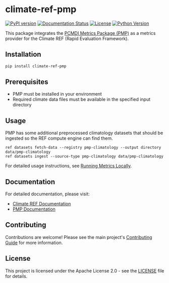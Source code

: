 # climate-ref-pmp

[![PyPI version](https://badge.fury.io/py/climate-ref-pmp.svg)](https://badge.fury.io/py/climate-ref-pmp)
[![Documentation Status](https://readthedocs.org/projects/climate-ref/badge/?version=latest)](https://climate-ref.readthedocs.io/en/latest/?badge=latest)
[![License](https://img.shields.io/badge/License-Apache%202.0-blue.svg)](https://opensource.org/licenses/Apache-2.0)
[![Python Version](https://img.shields.io/badge/python-3.11%2B-blue)](https://www.python.org/downloads/)

This package integrates the [PCMDI Metrics Package (PMP)](https://github.com/PCMDI/pcmdi_metrics) as a metrics provider for the Climate REF (Rapid Evaluation Framework).

## Installation

```bash
pip install climate-ref-pmp
```

## Prerequisites

- PMP must be installed in your environment
- Required climate data files must be available in the specified input directory

## Usage

PMP has some additional preprocessed climatology datasets that should be ingested so the REF compute engine
can find them.

```
ref datasets fetch-data --registry pmp-climatology --output directory data/pmp-climatology
ref datasets ingest --source-type pmp-climatology data/pmp-climatology
```

For detailed usage instructions, see [Running Metrics Locally](https://climate-ref.readthedocs.io/en/latest/how-to-guides/running-metrics-locally/).

## Documentation

For detailed documentation, please visit:
- [Climate REF Documentation](https://climate-ref.readthedocs.io/)
- [PMP Documentation](http://pcmdi.github.io/pcmdi_metrics/)

## Contributing

Contributions are welcome! Please see the main project's [Contributing Guide](https://climate-ref.readthedocs.io/en/latest/contributing/) for more information.

## License

This project is licensed under the Apache License 2.0 - see the [LICENSE](LICENSE) file for details.
